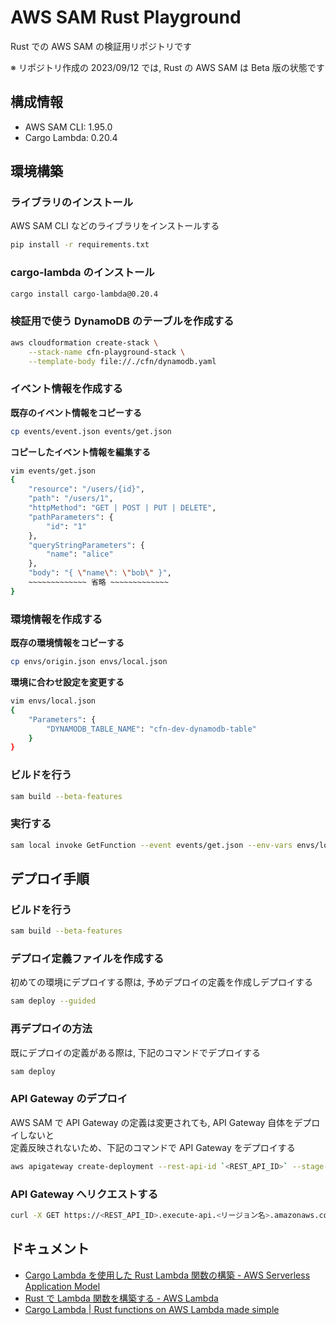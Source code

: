 # AWS SAM Rust Playground

Rust での AWS SAM の検証用リポジトリです

※ リポジトリ作成の 2023/09/12 では, Rust の AWS SAM は Beta 版の状態です

## 構成情報

- AWS SAM CLI: 1.95.0
- Cargo Lambda: 0.20.4

## 環境構築

### ライブラリのインストール

AWS SAM CLI などのライブラリをインストールする

```sh
pip install -r requirements.txt
```

### cargo-lambda のインストール

```sh
cargo install cargo-lambda@0.20.4
```

### 検証用で使う DynamoDB のテーブルを作成する

```sh
aws cloudformation create-stack \
    --stack-name cfn-playground-stack \
    --template-body file://./cfn/dynamodb.yaml
```

### イベント情報を作成する

**既存のイベント情報をコピーする**

```sh
cp events/event.json events/get.json
```

**コピーしたイベント情報を編集する**

```sh
vim events/get.json
{
    "resource": "/users/{id}",
    "path": "/users/1",
    "httpMethod": "GET | POST | PUT | DELETE",
    "pathParameters": {
        "id": "1"
    },
    "queryStringParameters": {
        "name": "alice"
    },
    "body": "{ \"name\": \"bob\" }",
    ~~~~~~~~~~~~~ 省略 ~~~~~~~~~~~~~
}
```

### 環境情報を作成する

**既存の環境情報をコピーする**

```sh
cp envs/origin.json envs/local.json
```

**環境に合わせ設定を変更する**

```sh
vim envs/local.json
{
    "Parameters": {
        "DYNAMODB_TABLE_NAME": "cfn-dev-dynamodb-table"
    }
}
```

### ビルドを行う

```sh
sam build --beta-features
```

### 実行する

```sh
sam local invoke GetFunction --event events/get.json --env-vars envs/local.json
```

## デプロイ手順

### ビルドを行う

```sh
sam build --beta-features
```

### デプロイ定義ファイルを作成する

初めての環境にデプロイする際は, 予めデプロイの定義を作成しデプロイする

```sh
sam deploy --guided
```

### 再デプロイの方法

既にデプロイの定義がある際は, 下記のコマンドでデプロイする

```sh
sam deploy
```

### API Gateway のデプロイ

AWS SAM で API Gateway の定義は変更されても, API Gateway 自体をデプロイしないと<br />
定義反映されないため、下記のコマンドで API Gateway をデプロイする

```sh
aws apigateway create-deployment --rest-api-id `<REST_API_ID>` --stage-name `<ステージ名>`
```

### API Gateway へリクエストする

```sh
curl -X GET https://<REST_API_ID>.execute-api.<リージョン名>.amazonaws.com/<ステージ名>/device
```

## ドキュメント

- [Cargo Lambda を使用した Rust Lambda 関数の構築 - AWS Serverless Application Model](https://docs.aws.amazon.com/ja_jp/serverless-application-model/latest/developerguide/building-rust.html)
- [Rust で Lambda 関数を構築する - AWS Lambda](https://docs.aws.amazon.com/ja_jp/lambda/latest/dg/lambda-rust.html)
- [Cargo Lambda | Rust functions on AWS Lambda made simple](https://www.cargo-lambda.info/)
